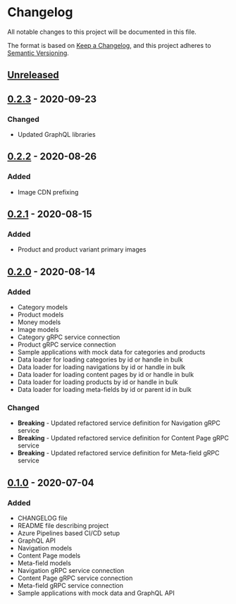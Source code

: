 # Changelog

All notable changes to this project will be documented in this file.

The format is based on [Keep a Changelog](https://keepachangelog.com/en/1.0.0/),
and this project adheres to [Semantic Versioning](https://semver.org/spec/v2.0.0.html).

## [Unreleased]

## [0.2.3] - 2020-09-23

### Changed

- Updated GraphQL libraries

## [0.2.2] - 2020-08-26

### Added

- Image CDN prefixing

## [0.2.1] - 2020-08-15

### Added

- Product and product variant primary images

## [0.2.0] - 2020-08-14

### Added

- Category models
- Product models
- Money models
- Image models
- Category gRPC service connection
- Product gRPC service connection
- Sample applications with mock data for categories and products
- Data loader for loading categories by id or handle in bulk
- Data loader for loading navigations by id or handle in bulk
- Data loader for loading content pages by id or handle in bulk
- Data loader for loading products by id or handle in bulk
- Data loader for loading meta-fields by id or parent id in bulk

### Changed

- **Breaking** - Updated refactored service definition for Navigation gRPC service
- **Breaking** - Updated refactored service definition for Content Page gRPC service
- **Breaking** - Updated refactored service definition for Meta-field gRPC service

## [0.1.0] - 2020-07-04

### Added

- CHANGELOG file
- README file describing project
- Azure Pipelines based CI/CD setup
- GraphQL API
- Navigation models
- Content Page models
- Meta-field models
- Navigation gRPC service connection
- Content Page gRPC service connection
- Meta-field gRPC service connection
- Sample applications with mock data and GraphQL API

[unreleased]: https://github.com/SorenA/lightops-commerce-gateways-storefront/compare/0.2.3...develop
[0.2.3]: https://github.com/SorenA/lightops-commerce-gateways-storefront/tree/0.2.3
[0.2.2]: https://github.com/SorenA/lightops-commerce-gateways-storefront/tree/0.2.2
[0.2.1]: https://github.com/SorenA/lightops-commerce-gateways-storefront/tree/0.2.1
[0.2.0]: https://github.com/SorenA/lightops-commerce-gateways-storefront/tree/0.2.0
[0.1.0]: https://github.com/SorenA/lightops-commerce-gateways-storefront/tree/0.1.0
